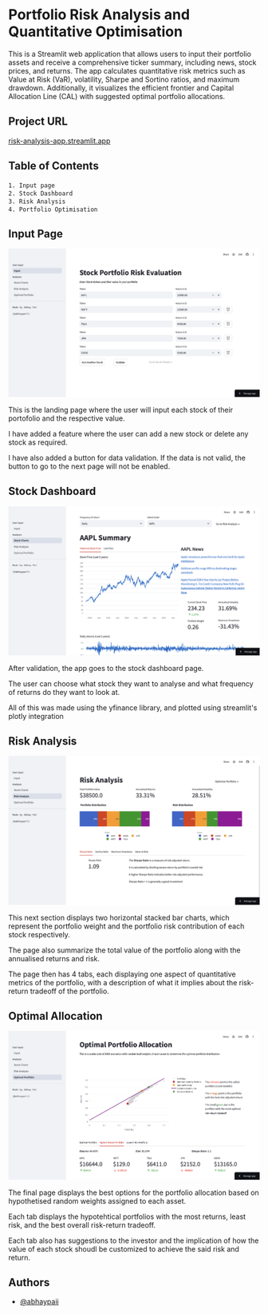 
# Portfolio Risk Analysis and Quantitative Optimisation


This is a Streamlit web application that allows users to input their portfolio assets and receive a comprehensive ticker summary, including news, stock prices, and returns. The app calculates quantitative risk metrics such as Value at Risk (VaR), volatility, Sharpe and Sortino ratios, and maximum drawdown. Additionally, it visualizes the efficient frontier and Capital Allocation Line (CAL) with suggested optimal portfolio allocations.
## Project URL

[risk-analysis-app.streamlit.app](risk-analysis-app.streamlit.app)


## Table of Contents

    1. Input page
    2. Stock Dashboard
    3. Risk Analysis
    4. Portfolio Optimisation
## Input Page

![Input Page](https://github.com/abhaypaii/risk-analysis-app/blob/main/img/Input%20Page.png?raw=true)

This is the landing page where the user will input each stock of their portofolio and the respective value.

I have added a feature where the user can add a new stock or delete any stock as required.

I have also added a button for data validation. If the data is not valid, the button to go to the next page will not be enabled.

## Stock Dashboard

![Dashboard](https://github.com/abhaypaii/risk-analysis-app/blob/main/img/Dashboard.png?raw=true)

After validation, the app goes to the stock dashboard page.

The user can choose what stock they want to analyse and what frequency of returns do they want to look at.

All of this was made using the yfinance library, and plotted using streamlit's plotly integration

## Risk Analysis

![Risk Analysis](https://github.com/abhaypaii/risk-analysis-app/blob/main/img/Risk%20Analysis.png?raw=true)

This next section displays two horizontal stacked bar charts, which represent the portfolio weight and the portfolio risk contribution of each stock respectively.

The page also summarize the total value of the portfolio along with the annualised returns and risk.

The page then has 4 tabs, each displaying one aspect of quantitative metrics of the portfolio, with a description of what it implies about the risk-return tradeoff of the portfolio.


## Optimal Allocation

![Risk Analysis](https://github.com/abhaypaii/risk-analysis-app/blob/main/img/Optimisation.png?raw=true)

The final page displays the best options for the portfolio allocation based on hypothetised random weights assigned to each asset.

Each tab displays the hypotehtical portfolios with the most returns, least risk, and the best overall risk-return tradeoff.

Each tab also has suggestions to the investor and the implication of how the value of each stock shoudl be customized to achieve the said risk and return.
## Authors

- [@abhaypaii](https://www.github.com/abhaypaii)

